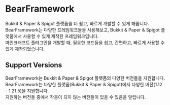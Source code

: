 # BearFramework
Bukkit & Paper & Spigot 플랫폼을 더 쉽고, 빠르게 개발할 수 있게 해줍니다.<br>
BearFramework는 다양한 프레임워크들을 사용해보고, Bukkit & Paper & Spigot 플랫폼에서 사용할 수 있게 제작된 프레임워크입니다.<br>
마인크래프트 플러그인을 개발할 때, 필요한 코드들을 쉽고, 간편하고, 빠르게 사용할 수 있게 제작되었습니다.

## Support Versions
BearFramework는 Bukkit & Paper & Spigot 플랫폼의 다양한 버전들을 지원합니다.<br>
BearFramework는 다양한 플랫폼(Bukkit & Paper & Spigot)에서 다양한 버전(1.12 - 1.21.5)을 지원합니다.<br>
지원하는 버전들 중에서 작동이 되지 않는 버전들이 있을 수 있음을 알립니다.
